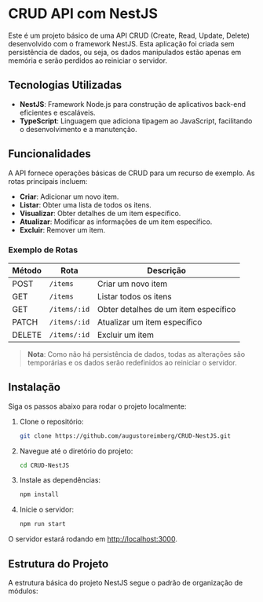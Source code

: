 # CRUD API com NestJS

Este é um projeto básico de uma API CRUD (Create, Read, Update, Delete) desenvolvido com o framework NestJS. Esta aplicação foi criada sem persistência de dados, ou seja, os dados manipulados estão apenas em memória e serão perdidos ao reiniciar o servidor.

## Tecnologias Utilizadas
- **NestJS**: Framework Node.js para construção de aplicativos back-end eficientes e escaláveis.
- **TypeScript**: Linguagem que adiciona tipagem ao JavaScript, facilitando o desenvolvimento e a manutenção.

## Funcionalidades

A API fornece operações básicas de CRUD para um recurso de exemplo. As rotas principais incluem:

- **Criar**: Adicionar um novo item.
- **Listar**: Obter uma lista de todos os itens.
- **Visualizar**: Obter detalhes de um item específico.
- **Atualizar**: Modificar as informações de um item específico.
- **Excluir**: Remover um item.

### Exemplo de Rotas

| Método | Rota                  | Descrição                            |
|--------|-----------------------|--------------------------------------|
| POST   | `/items`              | Criar um novo item                   |
| GET    | `/items`              | Listar todos os itens                |
| GET    | `/items/:id`          | Obter detalhes de um item específico |
| PATCH  | `/items/:id`          | Atualizar um item específico         |
| DELETE | `/items/:id`          | Excluir um item                      |

> **Nota**: Como não há persistência de dados, todas as alterações são temporárias e os dados serão redefinidos ao reiniciar o servidor.

## Instalação

Siga os passos abaixo para rodar o projeto localmente:

1. Clone o repositório:

    ```bash
    git clone https://github.com/augustoreimberg/CRUD-NestJS.git
    ```

2. Navegue até o diretório do projeto:

    ```bash
    cd CRUD-NestJS
    ```

3. Instale as dependências:

    ```bash
    npm install
    ```

4. Inicie o servidor:

    ```bash
    npm run start
    ```

O servidor estará rodando em [http://localhost:3000](http://localhost:3000).

## Estrutura do Projeto

A estrutura básica do projeto NestJS segue o padrão de organização de módulos:

